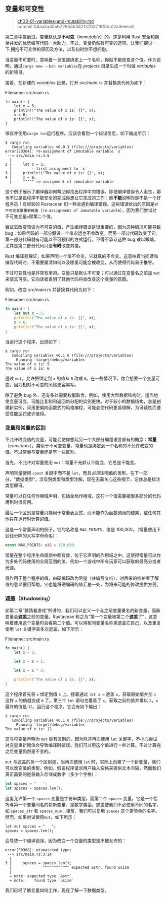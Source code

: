 ## 变量和可变性

> [ch03-01-variables-and-mutability.md](https://github.com/rust-lang/book/blob/master/second-edition/src/ch03-01-variables-and-mutability.md)
> <br>
> commit 04aa3a45eb72855b34213703718f50a12a3eeec8

第二章中提到过，变量默认是**不可变**（*immutable*）的。这是利用 Rust 安全和简单并发的优势编写代码一大助力。不过，变量仍然有可变的选项。让我们探讨一下,拥抱不可变性的原因及方法，以及何时你不想拥抱。

当变量不可变时，意味着一旦值被绑定上一个名称，你就不能改变这个值。作为说明，通过`cargo new --bin variables`在 *projects* 目录生成一个叫做 *variables* 的新项目。

接着，在新建的 *variables* 目录，打开 *src/main.rs* 并替换其代码为如下：

<span class="filename">Filename: src/main.rs</span>

```rust,ignore
fn main() {
    let x = 5;
    println!("The value of x is: {}", x);
    x = 6;
    println!("The value of x is: {}", x);
}
```

保存并使用`cargo run`运行程序。应该会看到一个错误信息，如下输出所示：

```
$ cargo run
   Compiling variables v0.0.1 (file:///projects/variables)
error[E0384]: re-assignment of immutable variable `x`
 --> src/main.rs:4:5
  |
2 |     let x = 5;
  |         - first assignment to `x`
3 |     println!("The value of x is: {}", x);
4 |     x = 6;
  |     ^^^^^ re-assignment of immutable variable
```

这个例子展示了编译器如何帮助你找出程序中的错误。即便编译错误令人沮丧，那也不过是说程序不能安全的完成你想让它完成的工作；而**不能**说明你是不是一个好程序员！有经验的 Rustacean 们一样会遇到编译错误。这些错误给出的原因是`对不可变变量重新赋值`（`re-assignment of immutable variable`），因为我们尝试对不可变变量`x`赋第二个值。

尝试去改变预设为不可变的值，产生编译错误是很重要的，因为这种情况可能导致 bug：如果代码的一部分假设一个值永远也不会改变，而另一部分代码改变了它，第一部分代码就有可能以不可预料的方式运行。不得不承认这种 bug 难以跟踪，尤其是第二部分代码只是**有时**改变其值。

Rust 编译器保证，如果声明一个值不会变，它就真的不会变。这意味着当阅读和编写代码时，不需要厘清如何以及哪里可能会被改变，从而使得代码易于推导。

不过可变性也是非常有用的。变量只是默认不可变；可以通过在变量名之前加 `mut` 来使其可变。它向读者表明了其他代码将会改变这个变量的意图。

例如，改变 *src/main.rs* 并替换其代码为如下：

<span class="filename">Filename: src/main.rs</span>

```rust
fn main() {
    let mut x = 5;
    println!("The value of x is: {}", x);
    x = 6;
    println!("The value of x is: {}", x);
}
```

当运行这个程序，出现如下：

```
$ cargo run
   Compiling variables v0.1.0 (file:///projects/variables)
     Running `target/debug/variables`
The value of x is: 5
The value of x is: 6
```

通过 `mut`，允许把绑定到 `x` 的值从 `5` 改成 `6`。在一些情况下，你会想要一个变量可变，因为相对不可变的风格更容易写。

除了避免 bug 外，还有多处需要权衡取舍。例如，使用大型数据结构时，适当地使变量可变，可能比复制和返回新分配的实例更快。对于较小的数据结构，总是创建新实例，采用更偏向函数式的风格编程，可能会使代码更易理解，为可读性而遭受性能惩罚或许值得。

### 变量和常量的区别

不允许改变值的变量，可能会使你想起另一个大部分编程语言都有的概念：**常量**（*constants*）。类似于不可变变量，常量也是绑定到一个名称的不允许改变的值，不过常量与变量还是有一些区别。

首先，不允许对常量使用 `mut`：常量不光默认不能变，它总是不能变。

声明常量使用 `const` 关键字而不是 `let`，而且*必须*注明值的类型。在下一部分，“数据类型”，涉及到类型和类型注解，现在无需关心这些细节，记住总是标注类型即可。

常量可以在任何作用域声明，包括全局作用域，这在一个值需要被很多部分的代码用到时很有用。

最后一个区别是常量只能用于常量表达式，而不能作为函数调用的结果，或任何其他只在运行时计算的值。

这是一个常量声明的例子，它的名称是 `MAX_POINTS`，值是 100,000。（常量使用下划线分隔的大写字母命名）：

```rust
const MAX_POINTS: u32 = 100_000;
```

常量在整个程序生命周期中都有效，位于它声明的作用域之中。这使得常量可以作为多处代码使用的全局范围的值，例如一个游戏中所有玩家可以获取的最高分或者光速。

将作用于整个程序的值，由硬编码改为常量（并编写文档），对后来的维护者了解值的意义很用帮助。它也能将硬编码的值汇总一处，为将来可能的修改提供方便。

### 遮盖（Shadowing）

如第二章“猜猜看游戏”所讲的，我们可以定义一个与之前变量重名的新变量，而新变量会**遮盖**之前的变量。Rustacean 称之为“第一个变量被第二个**遮盖**了”，这意味着使用这个变量时会看第二个值。可以用相同变量名称来遮盖它自己，以及重复使用 `let` 关键字来多次遮盖，如下所示：

<span class="filename">Filename: src/main.rs</span>

```rust
fn main() {
    let x = 5;

    let x = x + 1;

    let x = x * 2;

    println!("The value of x is: {}", x);
}
```

这个程序首先将 `x` 绑定到值 `5` 上。接着通过 `let x =` 遮盖 `x`，获取原始值并加 `1` 这样 `x` 的值就变成 `6` 了。第三个 `let` 语句也覆盖了 `x`，获取之前的值并乘以 `2`，`x` 最终的值是 `12`。运行这个程序，它会有如下输出：

```
$ cargo run
   Compiling variables v0.1.0 (file:///projects/variables)
     Running `target/debug/variables`
The value of x is: 12
```

这与将变量声明为 `mut` 是有区别的。因为除非再次使用 `let` 关键字，不小心尝试对变量重新赋值会导致编译时错误。我们可以用这个值进行一些计算，不过计算完之后变量仍然是不变的。

`mut` 与遮盖的另一个区别是，当再次使用 `let` 时，实际上创建了一个新变量，我们可以改变值的类型。例如，假设程序请求用户输入空格来提供文本间隔，然而我们真正需要的是将输入存储成数字（多少个空格）：

```rust
let spaces = "   ";
let spaces = spaces.len();
```
这里允许第一个 `spaces` 变量是字符串类型，而第二个 `spaces` 变量，它是一个恰巧与第一个变量同名的崭新变量，是数字类型。遮盖使我们不必使用不同的名字，如 `spaces_str` 和 `spaces_num`；相反，我们可以复用 `spaces` 这个更简单的名字。然而，如果尝试使用`mut`，如下所示：

```rust,ignore
let mut spaces = "   ";
spaces = spaces.len();
```

会导致一个编译错误，因为改变一个变量的类型是不被允许的：

```
error[E0308]: mismatched types
 --> src/main.rs:3:14
  |
3 |     spaces = spaces.len();
  |              ^^^^^^^^^^^^ expected &str, found usize
  |
  = note: expected type `&str`
  = note:    found type `usize`
```

我们已经了解变量如何工作，现在了解一下数据类型。
